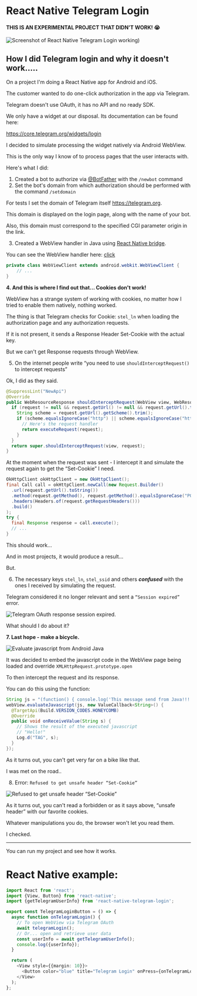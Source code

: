 # React Native Telegram Login

#### THIS IS AN EXPERIMENTAL PROJECT THAT DIDN'T WORK! 😭

![Screenshot of React Native Telegram Login working](./readme-assets/screenshoot.jpg))

## How I did Telegram login and why it doesn't work.....

On a project I'm doing a React Native app for Android and iOS.

The customer wanted to do one-click authorization in the app via Telegram.

Telegram doesn't use OAuth, it has no API and no ready SDK.

We only have a widget at our disposal. Its documentation can be found here:

https://core.telegram.org/widgets/login

I decided to simulate processing the widget natively via Android WebView.

This is the only way I know of to process pages that the user interacts with.

Here's what I did:

1. Created a bot to authorize via [@BotFather](https://t.me/BotFather) with the `/newbot` command
2. Set the bot's domain from which authorization should be performed with the command `/setdomain`

For tests I set the domain of Telegram itself https://telegram.org.

This domain is displayed on the login page, along with the name of your bot.

Also, this domain must correspond to the specified CGI parameter origin in the link.

3. Created a WebView handler in Java using [React Native bridge](https://www.geeksforgeeks.org/what-is-a-bridge-in-react-native/).

You can see the WebView handler here: [click](https://github.com/MakStashkevich/react-native-telegram-login/blob/main/android/src/main/java/com/makstashkevich/telegramlogin/internal/WebViewLoginActivity.java#L270)

```java
private class WebViewClient extends android.webkit.WebViewClient {
    // ...
}
```

**4. And this is where I find out that... Cookies don't work!**

WebView has a strange system of working with cookies, no matter how I tried to enable them natively, nothing worked.

The thing is that Telegram checks for Cookie: `stel_ln` when loading the authorization page and any authorization requests.

If it is not present, it sends a Response Header Set-Cookie with the actual key.

But we can't get Response requests through WebView.

5. On the internet people write “you need to use `shouldInterceptRequest()` to intercept requests”

Ok, I did as they said.

```java
@SuppressLint("NewApi")
@Override
public WebResourceResponse shouldInterceptRequest(WebView view, WebResourceRequest request) {
  if (request != null && request.getUrl() != null && request.getUrl().toString().contains("telegram.org")) {
    String scheme = request.getUrl().getScheme().trim();
    if (scheme.equalsIgnoreCase("http") || scheme.equalsIgnoreCase("https")) {
      // Here's the request handler
      return executeRequest(request);
    }
  }
  return super.shouldInterceptRequest(view, request);
}
```

At the moment when the request was sent - I intercept it and simulate the request again to get the “Set-Cookie” I need.

```java
OkHttpClient okHttpClient = new OkHttpClient();
final Call call = okHttpClient.newCall(new Request.Builder()
  .url(request.getUrl().toString())
  .method(request.getMethod(), request.getMethod().equalsIgnoreCase("POST") ? RequestBody.create(null, new byte[0]) : null)
  .headers(Headers.of(request.getRequestHeaders()))
  .build()
);
try {
  final Response response = call.execute();
  // ...
}
```

This should work...

And in most projects, it would produce a result...

But.

6. The necessary keys `stel_ln`, `stel_ssid` and others **_confused_** with the ones I received by simulating the request.

Telegram considered it no longer relevant and sent a `“Session expired”` error.

![Telegram OAuth response session expired](./readme-assets/session_expired.jpg).

What should I do about it?

**7. Last hope - make a bicycle.**

![Evaluate javascript from Android Java](./readme-assets/run_js.jpg)

It was decided to embed the javascript code in the WebView page being loaded and override `XMLHttpRequest.prototype.open`

To then intercept the request and its response.

You can do this using the function:

```java
String js = "(function() { console.log('This message send from Java!!!'); return 'Hello!' })();";
webView.evaluateJavascript(js, new ValueCallback<String>() {
  @TargetApi(Build.VERSION_CODES.HONEYCOMB)
  @Override
  public void onReceiveValue(String s) {
    // Shows the result of the executed javascript
    // "Hello!"
    Log.d("TAG", s);
  }
});
```

As it turns out, you can't get very far on a bike like that.

I was met on the road..

8. Error: `Refused to get unsafe header “Set-Cookie”`

![Refused to get unsafe header “Set-Cookie”](./readme-assets/unsafe_header.jpg)

As it turns out, you can't read a forbidden or as it says above, “unsafe header” with our favorite cookies.

Whatever manipulations you do, the browser won't let you read them.

I checked.

---

You can run my project and see how it works.

# React Native example:

```typescript jsx
import React from 'react';
import {View, Button} from 'react-native';
import {getTelegramUserInfo} from 'react-native-telegram-login';

export const TelegramLoginButton = () => {
  async function onTelegramLogin() {
    // To open WebView via Telegram OAuth
    await telegramLogin();
    // Or... open and retrieve user data
    const userInfo = await getTelegramUserInfo();
    console.log({userInfo});
  }

  return (
    <View style={{margin: 10}}>
      <Button color="blue" title="Telegram Login" onPress={onTelegramLogin}/>
    </View>
  );
};
````
